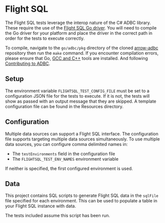 <!--

 Licensed to the Apache Software Foundation (ASF) under one or more
 contributor license agreements.  See the NOTICE file distributed with
 this work for additional information regarding copyright ownership.
 The ASF licenses this file to You under the Apache License, Version 2.0
 (the "License"); you may not use this file except in compliance with
 the License.  You may obtain a copy of the License at

    http://www.apache.org/licenses/LICENSE-2.0

 Unless required by applicable law or agreed to in writing, software
 distributed under the License is distributed on an "AS IS" BASIS,
 WITHOUT WARRANTIES OR CONDITIONS OF ANY KIND, either express or implied.
 See the License for the specific language governing permissions and
 limitations under the License.

-->

# Flight SQL
The Flight SQL tests leverage the interop nature of the C# ADBC library. These require the use of the [Flight SQL Go driver](https://github.com/apache/arrow-adbc/tree/main/go/adbc/driver/flightsql). You will need to compile the Go driver for your platform and place the driver in the correct path in order for the tests to execute correctly.

To compile, navigate to the `go/adbc/pkg` directory of the cloned [arrow-adbc](https://github.com/apache/arrow-adbc) repository then run the `make` command.  If you encounter compilation errors, please ensure that Go, [GCC and C++](https://code.visualstudio.com/docs/cpp/config-mingw) tools are installed. And following [Contributing to ADBC](https://github.com/apache/arrow-adbc/blob/main/CONTRIBUTING.md#environment-setup).

## Setup
The environment variable `FLIGHTSQL_TEST_CONFIG_FILE` must be set to a configuration JSON file for the tests to execute. If it is not, the tests will show as passed with an output message that they are skipped. A template configuration file can be found in the Resources directory.

## Configuration
Multiple data sources can support a Flight SQL interface. The configuration file supports targeting multiple data sources
simultaneously. To use multiple data sources, you can configure comma delimited names in:

- The `testEnvironments` field in the configuration file
- The `FLIGHTSQL_TEST_ENV_NAMES` environment variable

If neither is specified, the first configured environment is used.

## Data
This project contains SQL scripts to generate Flight SQL data in the `sqlFile` file specified for each environment. This can be used to populate a table in your Flight SQL instance with data.

The tests included assume this script has been run.
